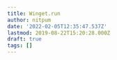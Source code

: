 ```yaml
---
title: Winget.run
author: nitpum
date: '2022-02-05T12:35:47.537Z'
lastmod: 2019-08-22T15:20:28.000Z
draft: true
tags: []
---
```


